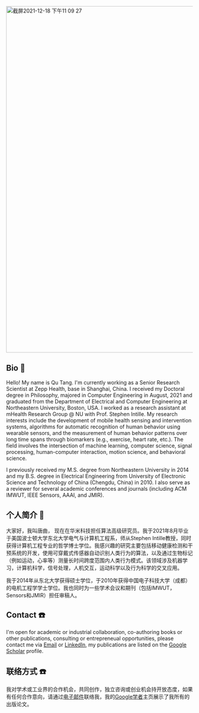 <img width="933" alt="截屏2021-12-18 下午11 09 27" src="https://user-images.githubusercontent.com/844184/146645825-32887920-4058-454a-be8a-e2287a07252e.png">


## Bio :tada:

Hello! My name is Qu Tang. I'm currently working as a Senior Research Scientist at Zepp Health, base in Shanghai, China. I received my Doctoral degree in Philosophy, majored in Computer Engineering in August, 2021 and graduated from the Department of Electrical and Computer Engineering at Northeastern University, Boston, USA. I worked as a research assistant at mHealth Research Group @ NU with Prof. Stephen Intille. My research interests include the development of mobile health sensing and intervention systems, algorithms for automatic recognition of human behavior using wearable sensors, and the measurement of human behavior patterns over long time spans through biomarkers (e.g., exercise, heart rate, etc.). The field involves the intersection of machine learning, computer science, signal processing, human-computer interaction, motion science, and behavioral science.

I previously received my M.S. degree from Northeastern University in 2014 and my B.S. degree in Electrical Engineering from University of Electronic Science and Technology of China (Chengdu, China) in 2010. I also serve as a reviewer for several academic conferences and journals (including ACM IMWUT, IEEE Sensors, AAAI, and JMIR).

## 个人简介 :tada:

大家好，我叫唐曲， 现在在华米科技担任算法高级研究员。我于2021年8月毕业于美国波士顿大学东北大学电气与计算机工程系，师从Stephen Intille教授，同时获得计算机工程专业的哲学博士学位。我感兴趣的研究主要包括移动健康检测和干预系统的开发，使用可穿戴式传感器自动识别人类行为的算法，以及通过生物标记（例如运动，心率等）测量长时间跨度范围内人类行为模式。该领域涉及机器学习，计算机科学，信号处理，人机交互，运动科学以及行为科学的交叉应用。

我于2014年从东北大学获得硕士学位，于2010年获得中国电子科技大学（成都）的电机工程学学士学位。我也同时为一些学术会议和期刊（包括IMWUT，Sensors和JMIR）担任审稿人。

## Contact :phone:

I'm open for academic or industrial collaboration, co-authoring books or other publications, consulting or entrepreneual opportunities, please contact me via [Email](https://mailhide.io/en/e/SthF9) or [LinkedIn](https://www.linkedin.com/in/qutang/), my publications are listed on the [Google Scholar](http://tiny.cc/googlescholar_qutang) profile. 

## 联络方式 :phone:

我对学术或工业界的合作机会，共同创作，独立咨询或创业机会持开放态度，如果有任何合作意向，请通过[电子邮件](https://mailhide.io/en/e/SthF9)联络我，我的[Google学者](http://tiny.cc/googlescholar_qutang)主页展示了我所有的出版论文。

